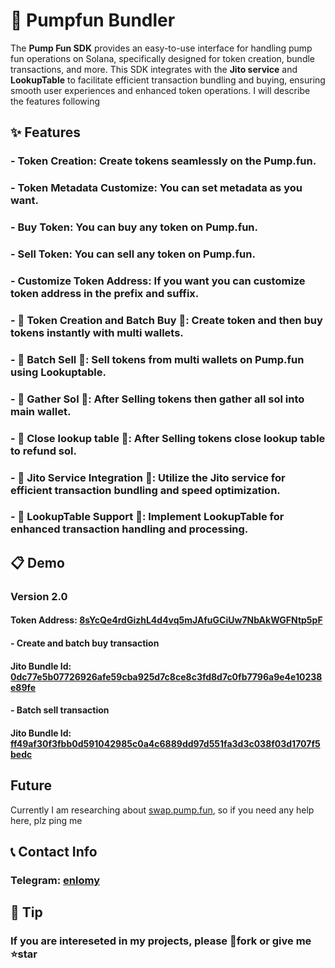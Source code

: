 # 💊 Pumpfun Bundler

The **Pump Fun SDK** provides an easy-to-use interface for handling pump fun operations on Solana, specifically designed for token creation, bundle transactions, and more. This SDK integrates with the **Jito service** and **LookupTable** to facilitate efficient transaction bundling and buying, ensuring smooth user experiences and enhanced token operations.
I will describe the features following

## ✨ Features

### - **Token Creation**: Create tokens seamlessly on the Pump.fun.

### - **Token Metadata Customize**: You can set metadata as you want.

### - **Buy Token**: You can buy any token on Pump.fun.

### - **Sell Token**: You can sell any token on Pump.fun.

### - **Customize Token Address**: If you want you can customize token address in the prefix and suffix.

### - 🚀 **Token Creation and Batch Buy** 🚀: Create token and then buy tokens instantly with multi wallets.

### - 🚀 **Batch Sell** 🚀: Sell tokens from multi wallets on Pump.fun using Lookuptable.

### - 🚀 **Gather Sol** 🚀: After Selling tokens then gather all sol into main wallet.

### - 🚀 **Close lookup table** 🚀: After Selling tokens close lookup table to refund sol.

### - 🚀 **Jito Service Integration** 🚀: Utilize the Jito service for efficient transaction bundling and speed optimization.

### - 🚀 **LookupTable Support** 🚀: Implement LookupTable for enhanced transaction handling and processing.


## 📋 Demo

<!-- ### I have shared my previous tx what create and buy instantly with 20 wallets -->
<!-- ### Version 1.0

#### - Create and batch buy transaction

#### Jito Bundle Id: [ebbaea84f1c72a3def872979359dbeb7b6f71c709cc10487332dc9ade3af8676](https://explorer.jito.wtf/bundle/ebbaea84f1c72a3def872979359dbeb7b6f71c709cc10487332dc9ade3af8676)

#### Token Address: [Hf7SSrAovo2p2zoVewsVuFXzEAcAFVXw5tqJpGnkHbom](https://solscan.io/token/Hf7SSrAovo2p2zoVewsVuFXzEAcAFVXw5tqJpGnkHbom)

#### Main Wallet: [en1omyBPyReHeUQfRvFqPtDPrzwQWSuKQMRctXLFmwh](https://solscan.io/account/en1omyBPyReHeUQfRvFqPtDPrzwQWSuKQMRctXLFmwh) -->
### Version 2.0

#### Token Address: [8sYcQe4rdGizhL4d4vq5mJAfuGCiUw7NbAkWGFNtp5pF](https://solscan.io/token/8sYcQe4rdGizhL4d4vq5mJAfuGCiUw7NbAkWGFNtp5pF)

#### - Create and batch buy transaction

#### Jito Bundle Id: [0dc77e5b07726926afe59cba925d7c8ce8c3fd8d7c0fb7796a9e4e10238e89fe](https://explorer.jito.wtf/bundle/0dc77e5b07726926afe59cba925d7c8ce8c3fd8d7c0fb7796a9e4e10238e89fe)

#### - Batch sell transaction

#### Jito Bundle Id: [ff49af30f3fbb0d591042985c0a4c6889dd97d551fa3d3c038f03d1707f5bedc](https://explorer.jito.wtf/bundle/ff49af30f3fbb0d591042985c0a4c6889dd97d551fa3d3c038f03d1707f5bedc)

## Future
Currently I am researching about [swap.pump.fun](https://swap.pump.fun/), so if you need any help here, plz ping me

## 📞 Contact Info

### Telegram: [enlomy](https://t.me/enlomy)

## 🍵 Tip

### If you are intereseted in my projects, please 🔗fork or give me ⭐star
